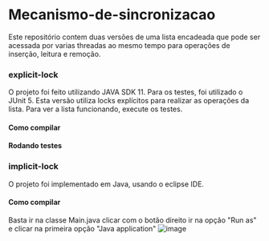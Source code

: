 # Mecanismo-de-sincronizacao

Este repositório contem duas versões de uma lista encadeada que pode ser acessada por varias threadas ao mesmo tempo para operações de inserção, leitura e remoção.

### explicit-lock

O projeto foi feito utilizando JAVA SDK 11. Para os testes, foi utilizado o JUnit 5.
Esta versão utiliza locks explícitos para realizar as operações da lista. Para ver a lista funcionando, execute os testes.

#### Como compilar

#### Rodando testes

### implicit-lock
O projeto foi implementado em Java, usando o eclipse IDE.

#### Como compilar
Basta ir na classe Main.java clicar com o botão direito ir na opção "Run as" e clicar na primeira opção "Java application"
![image](https://user-images.githubusercontent.com/47827014/149682207-a8a9b656-27c9-4d9e-9bce-b139f9ad05a4.png)
